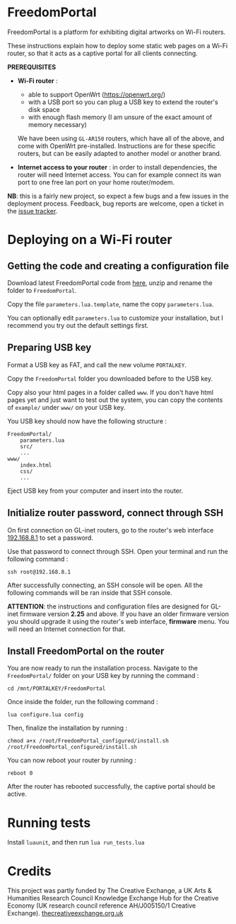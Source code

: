 FreedomPortal
==============

FreedomPortal is a platform for exhibiting digital artworks on Wi-Fi routers.

These instructions explain how to deploy some static web pages on a Wi-Fi router, so that it acts as a captive portal for all clients connecting.

**PREREQUISITES**

- **Wi-Fi router** :

    - able to support OpenWrt (https://openwrt.org/)
    - with a USB port so you can plug a USB key to extend the router's disk space
    - with enough flash memory (I am unsure of the exact amount of memory necessary)

    We have been using `GL-AR150` routers, which have all of the above, and come with OpenWrt pre-installed. Instructions are for these specific routers, but can be easily adapted to another model or another brand.

- **Internet access to your router** : in order to install dependencies, the router will need Internet access. You can for example connect its wan port to one free lan port on your home router/modem.


**NB**: this is a fairly new project, so expect a few bugs and a few issues in the deployment process. Feedback, bug reports are welcome, open a ticket in the [issue tracker](https://github.com/sebpiq/FreedomPortal/issues).


Deploying on a Wi-Fi router
==============================


Getting the code and creating a configuration file
------------------------------------------------------

Download latest FreedomPortal code from [here](https://github.com/sebpiq/FreedomPortal/archive/master.zip), unzip and rename the folder to `FreedomPortal`.

Copy the file `parameters.lua.template`, name the copy `parameters.lua`.

You can optionally edit `parameters.lua` to customize your installation, but I recommend you try out the default settings first.


Preparing USB key
--------------------

Format a USB key as FAT, and call the new volume `PORTALKEY`.

Copy the `FreedomPortal` folder you downloaded before to the USB key.

Copy also your html pages in a folder called `www`. If you don't have html pages yet and just want to test out the system, you can copy the contents of `example/` under `www/` on your USB key.

You USB key should now have the following structure :

```
FreedomPortal/
    parameters.lua
    src/
    ...
www/
    index.html
    css/
    ...
```

Eject USB key from your computer and insert into the router.


Initialize router password, connect through SSH
------------------------------------------------

On first connection on GL-inet routers, go to the router's web interface [192.168.8.1](http://192.168.8.1) to set a password.

Use that password to connect through SSH. Open your terminal and run the following command :

```
ssh root@192.168.8.1
```

After successfully connecting, an SSH console will be open. All the following commands will be ran inside that SSH console.

**ATTENTION**: the instructions and configuration files are designed for GL-inet firmware version **2.25** and above. If you have an older firmware version you should upgrade it using the router's web interface, **firmware** menu. You will need an Internet connection for that.


Install FreedomPortal on the router
-------------------------------------

You are now ready to run the installation process. Navigate to the `FreedomPortal/` folder on your USB key by running the command :

```
cd /mnt/PORTALKEY/FreedomPortal
```

Once inside the folder, run the following command :

```
lua configure.lua config
```

Then, finalize the installation by running :

```
chmod a+x /root/FreedomPortal_configured/install.sh
/root/FreedomPortal_configured/install.sh
```

You can now reboot your router by running :

```
reboot 0
```

After the router has rebooted successfully, the captive portal should be active.


Running tests
===============

Install `luaunit`, and then run `lua run_tests.lua`

Credits
==========

This project was partly funded by The Creative Exchange, a UK Arts & Humanities Research Council Knowledge Exchange Hub for the Creative Economy (UK research council reference AH/J005150/1 Creative Exchange). [thecreativeexchange.org.uk](http://thecreativeexchange.org.uk)
